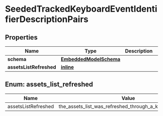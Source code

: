 
# SeededTrackedKeyboardEventIdentifierDescriptionPairs

## Properties
Name | Type | Description | Notes
------------ | ------------- | ------------- | -------------
**schema** | [**EmbeddedModelSchema**](EmbeddedModelSchema.md) |  |  [optional]
**assetsListRefreshed** | [**inline**](#AssetsListRefreshed) |  |  [optional]


<a id="AssetsListRefreshed"></a>
## Enum: assets_list_refreshed
Name | Value
---- | -----
assetsListRefreshed | the_assets_list_was_refreshed_through_a_keyboard_shortcut



